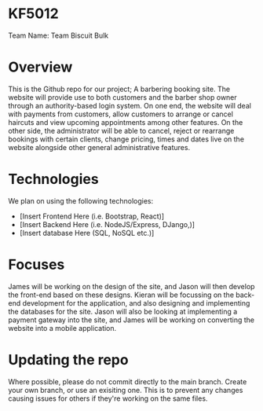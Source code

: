 # KF5012
Team Name: Team Biscuit Bulk
# Overview
This is the Github repo for our project; A barbering booking site. The website will provide use to both customers and the barber shop owner through an authority-based login system. On one end, the website will deal with payments from customers, allow customers to arrange or cancel haircuts and view upcoming appointments among other features. On the other side, the administrator will be able to cancel, reject or rearrange bookings with certain clients, change pricing, times and dates live on the website alongside other general administrative features. 

# Technologies
We plan on using the following technologies:
- [Insert Frontend Here (i.e. Bootstrap, React)]
- [Insert Backend Here (i.e. NodeJS/Express, DJango,)]
- [Insert database Here (SQL, NoSQL etc.)]

# Focuses
James will be working on the design of the site, and Jason will then develop the front-end based on these designs. Kieran will be focussing on the back-end development for the application, and also designing and implementing the databases for the site. Jason will also be looking at implementing a payment gateway into the site, and James will be working on converting the website into a mobile application.

# Updating the repo
Where possible, please do not commit directly to the main branch. Create your own branch, or use an exisiting one. This is to prevent any changes causing issues for others if they're working on the same files.
